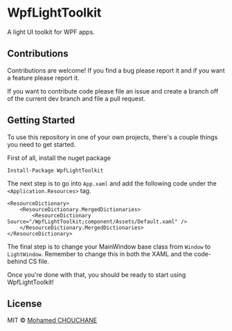 # WpfLightToolkit
A light UI toolkit for WPF apps. 

## Contributions

Contributions are welcome! If you find a bug please report it and if you want a feature please report it.

If you want to contribute code please file an issue and create a branch off of the current dev branch and file a pull request.

## Getting Started

To use this repository in one of your own projects, there's a couple things you need to get started.

First of all, install the nuget package
```
Install-Package WpfLightToolkit
```

The next step is to go into `App.xaml` and add the following code under the `<Application.Resources>` tag.
```
<ResourceDictionary>
	<ResourceDictionary.MergedDictionaries>
		<ResourceDictionary Source="/WpfLightToolkit;component/Assets/Default.xaml" />
	</ResourceDictionary.MergedDictionaries>
</ResourceDictionary>
```

The final step is to change your MainWindow base class from `Window` to `LightWindow`. Remember to change this in both the XAML and the code-behind CS file.

Once you're done with that, you should be ready to start using WpfLightToolkit!

## License

MIT © [Mohamed CHOUCHANE](https://mohachouch.github.io)

